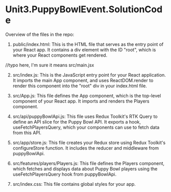 # Unit3.PuppyBowlEvent.SolutionCode

Overview of the files in the repo:

1. public/index.html: This is the HTML file that serves as the entry point of your React app. It contains a div element with the ID "root", which is where your React components get rendered.

//typo here, I'm sure it means src/main.jsx

2. src/index.js: This is the JavaScript entry point for your React application. It imports the main App component, and uses ReactDOM.render to render this component into the "root" div in your index.html file.

3. src/App.js: This file defines the App component, which is the top-level component of your React app. It imports and renders the Players component.

4. src/api/puppyBowlApi.js: This file uses Redux Toolkit's RTK Query to define an API slice for the Puppy Bowl API. It exports a hook, useFetchPlayersQuery, which your components can use to fetch data from this API.

5. src/app/store.js: This file creates your Redux store using Redux Toolkit's configureStore function. It includes the reducer and middleware from puppyBowlApi.

6. src/features/players/Players.js: This file defines the Players component, which fetches and displays data about Puppy Bowl players using the useFetchPlayersQuery hook from puppyBowlApi.

7. src/index.css: This file contains global styles for your app.